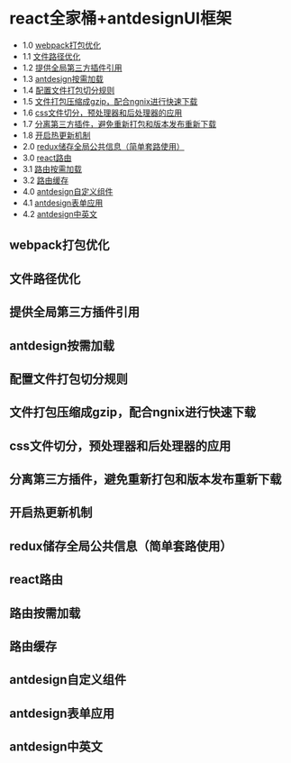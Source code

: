 # react全家桶+antdesignUI框架  
- 1.0 [webpack打包优化](#webpack打包优化)  
- 1.1 [文件路径优化](#文件路径优化)  
- 1.2 [提供全局第三方插件引用](#提供全局第三方插件引用)  
- 1.3 [antdesign按需加载](#antdesign按需加载)   
- 1.4 [配置文件打包切分规则](#[配置文件打包切分规则)  
- 1.5 [文件打包压缩成gzip，配合ngnix进行快速下载](#文件打包压缩成gzip，配合ngnix进行快速下载)  
- 1.6 [css文件切分，预处理器和后处理器的应用](#css文件切分，预处理器和后处理器的应用)  
- 1.7 [分离第三方插件，避免重新打包和版本发布重新下载](#分离第三方插件，避免重新打包和版本发布重新下载)  
- 1.8 [开启热更新机制](#开启热更新机制)  
- 2.0 [redux储存全局公共信息（简单套路使用）](#redux储存全局公共信息（简单套路使用)  
- 3.0 [react路由](#react路由)  
- 3.1 [路由按需加载](#路由按需加载)  
- 3.2 [路由缓存](#路由缓存)  
- 4.0 [antdesign自定义组件](#antdesign自定义组件)  
- 4.1 [antdesign表单应用](#antdesign表单应用)  
- 4.2 [antdesign中英文](#antdesign中英文)  
   
## webpack打包优化
   
   
   
   
   
   
## 文件路径优化
   
   
   
   
   
   
## 提供全局第三方插件引用
   
   
   
   
   
   
## antdesign按需加载
   
   
   
   
   
   
## 配置文件打包切分规则
   
   
   
   
   
   
## 文件打包压缩成gzip，配合ngnix进行快速下载
   
   
   
   
   
   
## css文件切分，预处理器和后处理器的应用
   
   
   
   
   
   

## 分离第三方插件，避免重新打包和版本发布重新下载
   
   
   
   
   
   
## 开启热更新机制
   
   
   
   
   
   
## redux储存全局公共信息（简单套路使用）
   
   
   
   
   
   
## react路由
   
   
   
   
   
   
## 路由按需加载
   
   
   
   
   
   
## 路由缓存
   
   
   
   
   
   
## antdesign自定义组件
   
   
   
   
   
## antdesign表单应用
   
   
   
   
   
## antdesign中英文


